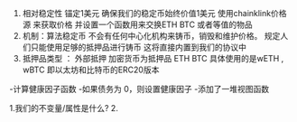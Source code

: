 1. 相对稳定性   锚定1美元   确保我们的稳定币始终价值1美元
    使用chainklink价格源 来获取价格
    并设置一个函数用来交换ETH BTC 或者等值的物品
2. 机制：算法稳定币     不会有任何中心化机构来铸币，销毁和维护价格。
    规定人们只能使用足够的抵押品进行铸币 这将直接内置到我们的协议中
3. 抵押品类型 ： 外部抵押  加密货币为抵押品 ETH BTC 具体使用的是wETH , wBTC 即以太坊和比特币的ERC20版本 


-计算健康因子函数
-如果债务为 0，则设置健康因子
-添加了一堆视图函数

1.我们的不变量/属性是什么?
2.